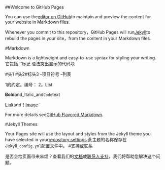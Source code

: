 ##Welcome to GitHub Pages

You can use the[editor on GitHub](https://github.com/fe07fe/feweb/edit/master/index.md)to maintain and preview the content for your website in Markdown files.

Whenever you commit to this repository，GitHub Pages will run[Jekyll](https://jekyllrb.com/)to rebuild the pages in your site，from the content in your Markdown files.

#Markdown

Markdown is a lightweight and easy-to-use syntax for styling your writing.它包括
`‘标记
语法突出显示的代码块

#头1
#头2#标头3
-项目符号
-列表

 1的约定。编号：
 2。List

**Bold**and_Italic_and`Code`text

[Link](url)and！[Image](src)
`

For more details see[GitHub Flavored Markdown](https://guides.github.com/features/mastering-markdown/).

#Jekyll Themes

Your Pages site will use the layout and styles from the Jekyll theme you have selected in your[repository settings](https://github.com/fe07fe/feweb/settings).此主题的名称保存在Jekyll`_config.yml`配置文件中。
#支持或联系

是否会给页面带来麻烦？查看我们的[文档](https：/hel.github.com/类别/GitHub-Pages-basic/)或[联系人支持](https：/github.com/Contact)，我们将帮助您解决这个问题。
